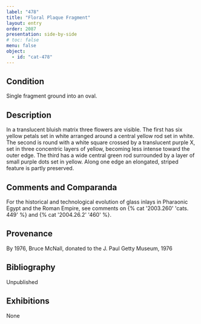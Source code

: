 ```yaml
---
label: "478"
title: "Floral Plaque Fragment"
layout: entry
order: 2087
presentation: side-by-side
# toc: false
menu: false
object:
  - id: "cat-478"
---
```

## Condition

Single fragment ground into an oval.

## Description

In a translucent bluish matrix three flowers are visible. The first has six yellow petals set in white arranged around a central yellow rod set in white. The second is round with a white square crossed by a translucent purple X, set in three concentric layers of yellow, becoming less intense toward the outer edge. The third has a wide central green rod surrounded by a layer of small purple dots set in yellow. Along one edge an elongated, striped feature is partly preserved.

## Comments and Comparanda

For the historical and technological evolution of glass inlays in Pharaonic Egypt and the Roman Empire, see comments on {% cat '2003.260' 'cats. 449' %} and {% cat '2004.26.2' '460' %}.

## Provenance

By 1976, Bruce McNall, donated to the J. Paul Getty Museum, 1976

## Bibliography

Unpublished

## Exhibitions

None